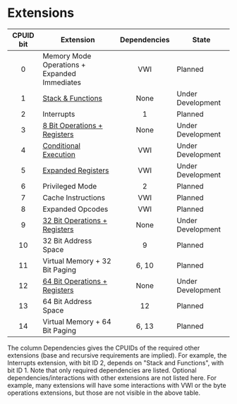 # Extensions

| CPUID bit | Extension                                                 | Dependencies | State             |
|:---------:|-----------------------------------------------------------|:------------:|-------------------|
|     0     | Memory Mode Operations + Expanded Immediates              | VWI          | Planned           |
|     1     | [Stack & Functions](./stack-and-functions)                | None         | Under Development |
|     2     | Interrupts                                                | 1            | Planned           |
|     3     | [8 Bit Operations + Registers](./half-word-operations)    | None         | Under Development |
|     4     | [Conditional Execution](./conditional-prefix)             | VWI          | Under Development |
|     5     | [Expanded Registers](./expanded-registers)                | VWI          | Under Development |
|     6     | Privileged Mode                                           | 2            | Planned           |
|     7     | Cache Instructions                                        | VWI          | Planned           |
|     8     | Expanded Opcodes                                          | VWI          | Planned           |
|     9     | [32 Bit Operations + Registers](./double-word-operations) | None         | Under Development |
|     10    | 32 Bit Address Space                                      | 9            | Planned           |
|     11    | Virtual Memory + 32 Bit Paging                            | 6, 10        | Planned           |
|     12    | [64 Bit Operations + Registers](./quad-word-operations)   | None         | Under Development |
|     13    | 64 Bit Address Space                                      | 12           | Planned           |
|     14    | Virtual Memory + 64 Bit Paging                            | 6, 13        | Planned           |


The column Dependencies gives the CPUIDs of the required other extensions (base and recursive requirements are implied). For example, the Interrupts extension, with bit ID 2, depends on "Stack and Functions", with bit ID 1.  Note that only required dependencies are listed. Optional dependencies/interactions with other extensions are not listed here. For example, many extensions will have some interactions with VWI or the byte operations extensions, but those are not visible in the above table.
